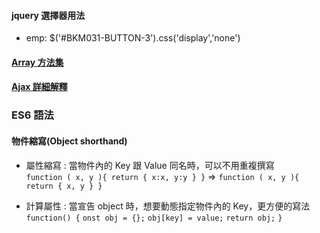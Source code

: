#### jquery 選擇器用法

-   emp: \$('#BKM031-BUTTON-3').css('display','none')

#### [Array 方法集](https://ithelp.ithome.com.tw/articles/10213787)

#### [Ajax 詳細解釋](https://blog.techbridge.cc/2019/10/05/javascript-async-sync-and-callback/)

### ES6 語法

#### 物件縮寫(Object shorthand)

-   屬性縮寫 : 當物件內的 Key 跟 Value 同名時，可以不用重複撰寫  
    `function ( x, y ){ return { x:x, y:y } }` =>
    `function ( x, y ){ return { x, y } }`

*   計算屬性 : 當宣告 object 時，想要動態指定物件內的 Key，更方便的寫法
    `function() {`
    `onst obj = {};`
    `obj[key] = value;`
    `return obj;`
    `}`
